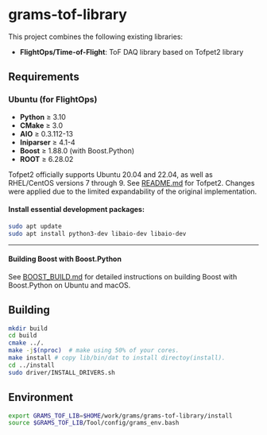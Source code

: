 # grams-tof-library

This project combines the following existing libraries:
- **FlightOps/Time-of-Flight**: ToF DAQ library based on Tofpet2 library

## Requirements
### Ubuntu (for FlightOps)
- **Python** ≥ 3.10  
- **CMake** ≥ 3.0
- **AIO** ≥ 0.3.112-13
- **Iniparser** ≥ 4.1-4
- **Boost** ≥ 1.88.0 (with Boost.Python)
- **ROOT** ≥ 6.28.02

Tofpet2 officially supports Ubuntu 20.04 and 22.04, as well as RHEL/CentOS versions 7 through 9.
See [README.md](FlightOps/Time-of-Flight/external/sw_daq_tofpet2-2025.01.24/README.md) for Tofpet2. Changes were applied due to the limited expandability of the original implementation.

#### Install essential development packages:
```bash
sudo apt update
sudo apt install python3-dev libaio-dev libaio-dev
```
---

#### Building Boost with Boost.Python
See [BOOST_BUILD.md](FlightOps/Documents/BOOST_BUILD.md) for detailed instructions on building Boost with Boost.Python on Ubuntu and macOS.

## Building 
```bash
mkdir build
cd build
cmake ../.
make -j$(nproc)  # make using 50% of your cores.
make install # copy lib/bin/dat to install directoy(install).
cd ../install
sudo driver/INSTALL_DRIVERS.sh
```

## Environment
```bash
export GRAMS_TOF_LIB=$HOME/work/grams/grams-tof-library/install
source $GRAMS_TOF_LIB/Tool/config/grams_env.bash
```

